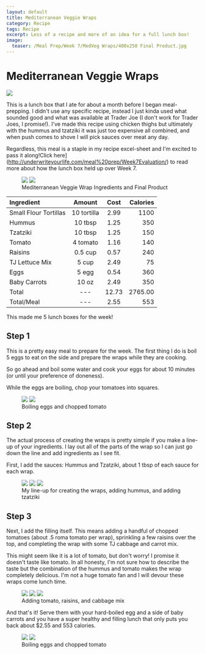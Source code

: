 ```yaml
---
layout: default
title: Mediterranean Veggie Wraps
category: Recipe
tags: Recipe
excerpt: Less of a recipe and more of an idea for a full lunch box! 
image:
  teaser: /Meal Prep/Week 7/MedVeg Wraps/400x250 Final Product.jpg
---
```


# Mediterranean Veggie Wraps

<img src="{{ site.url }}/images/Meal Prep/Week 7/MedVeg Wraps/4.5 Finished Product3.jpg">

This is a lunch box that I ate for about a month before I began meal-prepping. I didn't use any specific recipe, instead I just kinda used what sounded good and what was available at Trader Joe (I don't work for Trader Joes, I promise!). I've made this recipe using chicken thighs but ultimately with the hummus and tzatziki it was just too expensive all combined, and when push comes to shove I will pick sauces over meat any day. 

Regardless, this meal is a staple in my recipe excel-sheet and I'm excited to pass it along!Click here](http://underwriteyourlife.com/meal%20prep/Week7Evaluation/) to read more about how the lunch box held up over Week 7. 

<figure class="half">
  <img src="{{ site.url }}/images/Meal Prep/Week 7/MedVeg Wraps/0 Ingredients.jpg">
  <img src="{{ site.url }}/images/Meal Prep/Week 7/MedVeg Wraps/0.5 Finished Product4.jpg">
	<figcaption> Mediterranean Veggie Wrap Ingredients and Final Product </figcaption>
</figure>

**Ingredient** | **Amount** | **Cost** |   **Calories**
|:------------- |:-------------:| :-----:|   -----:|
Small Flour Tortillas	|	10	tortilla	|	2.99	|	1100
Hummus	|	10	tbsp	|	1.25	|	350
Tzatziki	|	10	tbsp	|	1.25	|	150
Tomato	|	4	tomato	|	1.16	|	140
Raisins	|	0.5	cup	|	0.57	|	240
TJ Lettuce Mix	|	5	cup	|	2.49	|	75
Eggs 	|	5	egg	|	0.54	|	360
Baby Carrots	|	10	oz	|	2.49	|	350
Total	|	---		|	12.73	|	2765.00
Total/Meal	|	---		|	2.55	|	553

This made me 5 lunch boxes for the week!

<h2> Step 1 </h2>

This is a pretty easy meal to prepare for the week. The first thing I do is boil 5 eggs to eat on the side and prepare the wraps while they are cooking. 

So go ahead and boil some water and cook your eggs for about 10 minutes (or until your preference of doneness). 

While the eggs are boiling, chop your tomatoes into squares. 

<figure class="half">
  <img src="{{ site.url }}/images/Meal Prep/Week 7/MedVeg Wraps/1 Boiled Eggs.jpg">
  <img src="{{ site.url }}/images/Meal Prep/Week 7/MedVeg Wraps/1.5 Chopped Tomatoes.jpg">
	<figcaption> Boiling eggs and chopped tomato </figcaption>
</figure>

<h2> Step 2 </h2>

The actual process of creating the wraps is pretty simple if you make a line-up of your ingredients. I lay out all of the parts of the wrap so I can just go down the line and add ingredients as I see fit. 

First, I add the sauces: Hummus and Tzatziki, about 1 tbsp of each sauce for each wrap. 

<figure class="third">
  <img src="{{ site.url }}/images/Meal Prep/Week 7/MedVeg Wraps/2 Line Up1.jpg">
  <img src="{{ site.url }}/images/Meal Prep/Week 7/MedVeg Wraps/2.3 Added Hummus.jpg">
  <img src="{{ site.url }}/images/Meal Prep/Week 7/MedVeg Wraps/2.5 Added Tzk.jpg">
	<figcaption> My line-up for creating the wraps, adding hummus, and adding tzatziki </figcaption>
</figure>

<h2> Step 3 </h2>

Next, I add the filling itself. This means adding a handful of chopped tomatoes (about .5 roma tomato per wrap), sprinkling a few raisins over the top, and completing the wrap with some TJ cabbage and carrot mix. 

This might seem like it is a lot of tomato, but don't worry! I promise it doesn't taste like tomato. In all honesty, I'm not sure how to describe the taste but the combination of the hummus and tomato makes the wrap completely delicious. I'm not a huge tomato fan and I will devour these wraps come lunch time. 

<figure class="third">
  <img src="{{ site.url }}/images/Meal Prep/Week 7/MedVeg Wraps/3 Added Tomato.jpg">
  <img src="{{ site.url }}/images/Meal Prep/Week 7/MedVeg Wraps/3.3 Added Raisins.jpg">
  <img src="{{ site.url }}/images/Meal Prep/Week 7/MedVeg Wraps/3.5 Added Lettuce.jpg">
	<figcaption> Adding tomato, raisins, and cabbage mix </figcaption>
</figure>

And that's it! Serve them with your hard-boiled egg and a side of baby carrots and you have a super healthy and filling lunch that only puts you back about $2.55 and 553 calories. 

<figure class="half">
  <img src="{{ site.url }}/images/Meal Prep/Week 7/MedVeg Wraps/4 Finished Product1.jpg">
  <img src="{{ site.url }}/images/Meal Prep/Week 7/MedVeg Wraps/4.5 Finished Product3.jpg">
	<figcaption> Boiling eggs and chopped tomato </figcaption>
</figure>

